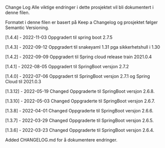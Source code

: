 Change Log
Alle viktige endringer i dette prosjektet vil bli dokumentert i denne filen.

Formatet i denne filen er basert på Keep a Changelog og prosjektet følger Semantic Versioning.

[1.4.4] - 2022-11-03
Oppgradert til spring boot 2.7.5

[1.4.3] - 2022-09-12
Oppgradert til snakeyaml 1.31 pga sikkerhetshull i 1.30

[1.4.2] - 2022-09-09
Oppgradert til Spring cloud release train 2021.0.4

[1.4.1] - 2022-08-05
Oppgradert til SpringBoot versjon 2.7.2

[1.4.0] - 2022-07-06
Oppgradert til SpringBoot versjon 2.7.1 og Spring Cloud til 2021.0.3

[1.3.12] - 2022-05-19
Changed
Oppgraderte til SpringBoot versjon 2.6.8.


[1.3.10] - 2022-05-03
Changed
Oppgraderte til SpringBoot versjon 2.6.7.


[1.3.8] - 2022-04-01
Changed
Oppgraderte til SpringBoot versjon 2.6.6.

[1.3.7] - 2022-03-29
Changed
Oppgraderte til SpringBoot versjon 2.6.5.

[1.3.6] - 2022-03-23
Changed
Oppgraderte til SpringBoot versjon 2.6.4.

Added
CHANGELOG.md for å dokumentere endringer.

